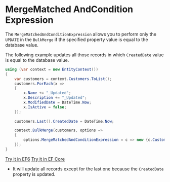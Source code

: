 # MergeMatched AndCondition Expression

The `MergeMatchedAndConditionExpression` allows you to perform only the `UPDATE` in the `BulkMerge` if the specified property value is equal to the database value. 

The following example updates all those records in which `CreatedDate` value is equal to the database value.

```csharp
using (var context = new EntityContext())
{
    var customers = context.Customers.ToList();
    customers.ForEach(x => 
    { 
        x.Name += "_Updated"; 
        x.Description += "_Updated"; 
        x.ModifiedDate = DateTime.Now; 
        x.IsActive = false; 
    });
    
    customers.Last().CreatedDate = DateTime.Now;

    context.BulkMerge(customers, options => 
    {
        options.MergeMatchedAndConditionExpression = c => new {c.CustomerID, c.CreatedDate };
    });
}
```

[Try it in EF6](https://dotnetfiddle.net/U8vgGS) [Try it in EF Core](https://dotnetfiddle.net/uci5RT)

 - It will update all records except for the last one because the `CreatedDate` property is updated.
